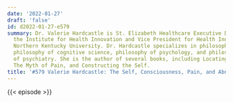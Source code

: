 ```yaml
---
date: '2022-01-27'
draft: 'false'
id: d2022-01-27-e579
summary: Dr. Valerie Hardcastle is St. Elizabeth Healthcare Executive Director of
  the Institute for Health Innovation and Vice President for Health Innovation at
  Northern Kentucky University. Dr. Hardcastle specializes in philosophy of neuroscience/biology,
  philosophy of cognitive science, philosophy of psychology, and philosophical implications
  of psychiatry. She is the author of several books, including Locating Consciousness,
  The Myth of Pain, and Constructing the Self.
title: '#579 Valerie Hardcastle: The Self, Consciousness, Pain, and Abnormal Psychology'
---
```

{{< episode >}}

